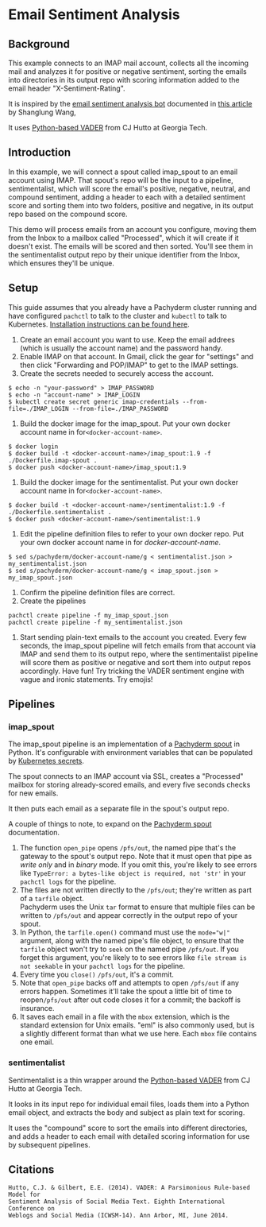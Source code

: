 # Email Sentiment Analysis

## Background

This example connects to an IMAP mail account, 
collects all the incoming mail and analyzes it for positive or negative sentiment,
sorting the emails into directories in its output repo with scoring information added to the email header "X-Sentiment-Rating".

It is inspired by the [email sentiment analysis bot](https://github.com/shanglun/SentimentAnalyzer) documented in [this article](https://www.toptal.com/java/email-sentiment-analysis-bot) by Shanglung Wang, 

It uses [Python-based VADER](https://github.com/cjhutto/vaderSentiment) from CJ Hutto at Georgia Tech.

## Introduction
In this example, we will connect a spout called imap_spout to an email account using IMAP.
That spout's repo will be the input to a pipeline, sentimentalist,  which will score the email's positive, negative, neutral, and compound sentiment, 
adding a header to each with a detailed sentiment score and sorting them into two folders, 
positive and negative, 
in its output repo based on the compound score.

This demo will process emails from an account you configure, moving them from the Inbox to a mailbox called "Processed", 
which it will create if it doesn't exist.
The emails will be scored and then sorted.
You'll see them in the sentimentalist output repo by their unique identifier from the Inbox, 
which ensures they'll be unique.

## Setup

This guide assumes that you already have a Pachyderm cluster running and have configured `pachctl` to talk to the cluster and `kubectl` to talk to Kubernetes.
[Installation instructions can be found here](http://pachyderm.readthedocs.io/en/stable/getting_started/local_installation.html).

1. Create an email account you want to use.  Keep the email addrees (which is usually the account name) and the password handy.
1. Enable IMAP on that account. In Gmail, click the gear for "settings" and then click "Forwarding and POP/IMAP"
 to get to the IMAP settings.
1. Create the secrets needed to securely access the account.
```
$ echo -n "your-password" > IMAP_PASSWORD
$ echo -n "account-name" > IMAP_LOGIN
$ kubectl create secret generic imap-credentials --from-file=./IMAP_LOGIN --from-file=./IMAP_PASSWORD
```
1. Build the docker image for the imap_spout. Put your own docker account name in for`<docker-account-name>`.
```
$ docker login
$ docker build -t <docker-account-name>/imap_spout:1.9 -f ./Dockerfile.imap-spout .
$ docker push <docker-account-name>/imap_spout:1.9
```
1. Build the docker image for the sentimentalist. Put your own docker account name in for`<docker-account-name>`.
```
$ docker build -t <docker-account-name>/sentimentalist:1.9 -f ./Dockerfile.sentimentalist .
$ docker push <docker-account-name>/sentimentalist:1.9
```
1. Edit the pipeline definition files to refer to your own docker repo.  Put your own docker account name in for _docker-account-name_.
```
$ sed s/pachyderm/docker-account-name/g < sentimentalist.json > my_sentimentalist.json
$ sed s/pachyderm/docker-account-name/g < imap_spout.json > my_imap_spout.json
```
1. Confirm the pipeline definition files are correct.
1. Create the pipelines
```
pachctl create pipeline -f my_imap_spout.json
pachctl create pipeline -f my_sentimentalist.json
```
1. Start sending plain-text emails to the account you created. 
Every few seconds, the imap_spout pipeline will fetch emails from that account via IMAP and send them to its output repo, 
where the sentimentalist pipeline will score them as positive or negative and sort them into output repos accordingly.
Have fun! 
Try tricking the VADER sentiment engine with vague and ironic statements.
Try emojis!

## Pipelines

### imap_spout

The imap_spout pipeline is an implementation of a [Pachyderm spout](http://docs.pachyderm.com/en/latest/fundamentals/spouts.html) in Python. 
It's configurable with environment variables that can be populated by [Kubernetes secrets](https://kubernetes.io/docs/concepts/configuration/secret/).

The spout connects to an IMAP account via SSL, 
creates a "Processed" mailbox for storing already-scored emails, 
and every five seconds checks for new emails.

It then puts each email as a separate file in the spout's output repo.

A couple of things to note, to expand on the [Pachyderm spout](http://docs.pachyderm.com/en/latest/fundamentals/spouts.html) documentation.

1. The function `open_pipe` opens `/pfs/out`, 
the named pipe that's the gateway to the spout's output repo. 
Note that it must open that pipe as _write only_ and in _binary_ mode. 
If you omit this, you're likely to see errors like `TypeError: a bytes-like object is required, not 'str'` in your `pachctl logs` for the pipeline.
1. The files are not written directly to the `/pfs/out`; 
they're written as part of a `tarfile` object.  
Pachyderm uses the Unix `tar` format to ensure that multiple files can be written to `/pfs/out` and appear correctly in the output repo of your spout.
1. In Python, the `tarfile.open()` command must use the `mode="w|"` argument,
along with the named pipe's file object,
to ensure that the `tarfile` object won't try to `seek` on the named pipe `/pfs/out`.
If you forget this argument, you're likely to to see errors like `file stream is not seekable` in your `pachctl logs` for the pipeline.
1. Every time you `close()` `/pfs/out`, it's a commit.
1. Note that `open_pipe` backs off and attempts to open `/pfs/out` if any errors happen.
Sometimes it'll take the spout a little bit of time to reopen`/pfs/out` after out code closes it for a commit;
the backoff is insurance.
1. It saves each email in a file with the `mbox` extension, which is the standard extension for Unix emails. "eml" is also commonly used, but is a slightly different format than what we use here. Each `mbox` file contains one email.

### sentimentalist

Sentimentalist is a thin wrapper around the [Python-based VADER](https://github.com/cjhutto/vaderSentiment) from CJ Hutto at Georgia Tech.

It looks in its input repo for individual email files, loads them into a Python email object, and extracts the body and subject as plain text for scoring.  

It uses the "compound" score to sort the emails into different directories, and adds a header to each email with detailed scoring information for use by subsequent pipelines.

## Citations
```
Hutto, C.J. & Gilbert, E.E. (2014). VADER: A Parsimonious Rule-based Model for
Sentiment Analysis of Social Media Text. Eighth International Conference on
Weblogs and Social Media (ICWSM-14). Ann Arbor, MI, June 2014.
```
